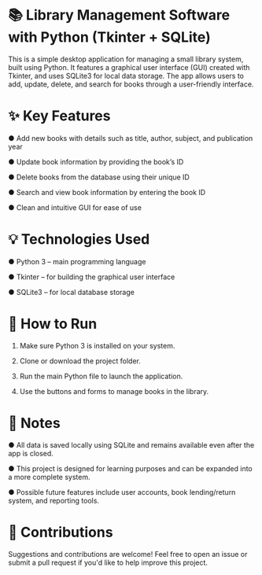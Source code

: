 # 📚 Library Management Software with Python (Tkinter + SQLite)

This is a simple desktop application for managing a small library system, built using Python. It features a graphical user interface (GUI) created with Tkinter, and uses SQLite3 for local data storage. The app allows users to add, update, delete, and search for books through a user-friendly interface.

# ✨ Key Features

● Add new books with details such as title, author, subject, and publication year

● Update book information by providing the book’s ID

● Delete books from the database using their unique ID

● Search and view book information by entering the book ID

● Clean and intuitive GUI for ease of use

# 💡 Technologies Used

● Python 3 – main programming language

● Tkinter – for building the graphical user interface

● SQLite3 – for local database storage

# 🚀 How to Run

1. Make sure Python 3 is installed on your system.

2. Clone or download the project folder.

3. Run the main Python file to launch the application.

4. Use the buttons and forms to manage books in the library.

# 📌 Notes

● All data is saved locally using SQLite and remains available even after the app is closed.

● This project is designed for learning purposes and can be expanded into a more complete system.

● Possible future features include user accounts, book lending/return system, and reporting tools.

# 🤝 Contributions

Suggestions and contributions are welcome! Feel free to open an issue or submit a pull request if you'd like to help improve this project.
